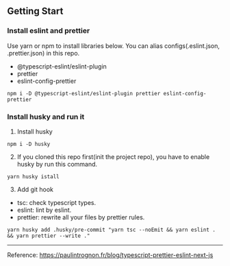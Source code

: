 ## Getting Start

### Install eslint and prettier

Use yarn or npm to install libraries below.
You can alias configs(.eslint.json, .prettier.json) in this repo.

- @typescript-eslint/eslint-plugin
- prettier
- eslint-config-prettier

```
npm i -D @typescript-eslint/eslint-plugin prettier eslint-config-prettier
```

### Install husky and run it

1. Install husky

```
npm i -D husky
```

2. If you cloned this repo first(init the project repo), you have to enable husky by run this command.

```
yarn husky istall
```

3. Add git hook

- tsc: check typescript types.
- eslint: lint by eslint.
- prettier: rewrite all your files by prettier rules.

```
yarn husky add .husky/pre-commit "yarn tsc --noEmit && yarn eslint . && yarn prettier --write ."
```

---

Reference: https://paulintrognon.fr/blog/typescript-prettier-eslint-next-js
